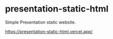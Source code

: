 # presentation-static-html

Simple Presentation static website.

https://presentation-static-html.vercel.app/
